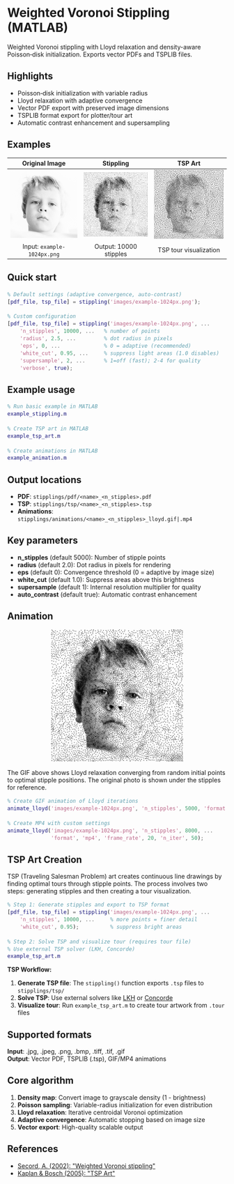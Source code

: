 # Weighted Voronoi Stippling (MATLAB)

Weighted Voronoi stippling with Lloyd relaxation and density-aware Poisson‑disk initialization. Exports vector PDFs and TSPLIB files.

## Highlights
- Poisson‑disk initialization with variable radius
- Lloyd relaxation with adaptive convergence
- Vector PDF export with preserved image dimensions
- TSPLIB format export for plotter/tour art
- Automatic contrast enhancement and supersampling

## Examples

| Original Image | Stippling | TSP Art |
|:---:|:---:|:---:|
| <img src="images/example-1024px.png" width="250"> | <img src="images/example-1024px_10000.png" width="250"> | <img src="images/example-1024px_10000_tour.png" width="250"> |
| Input: `example-1024px.png` | Output: 10000 stipples | TSP tour visualization |

## Quick start
```matlab
% Default settings (adaptive convergence, auto-contrast)
[pdf_file, tsp_file] = stippling('images/example-1024px.png');

% Custom configuration
[pdf_file, tsp_file] = stippling('images/example-1024px.png', ...
    'n_stipples', 10000, ...   % number of points
    'radius', 2.5, ...         % dot radius in pixels  
    'eps', 0, ...              % 0 = adaptive (recommended)
    'white_cut', 0.95, ...     % suppress light areas (1.0 disables)
    'supersample', 2, ...      % 1=off (fast); 2-4 for quality
    'verbose', true);
```

## Example usage
```matlab
% Run basic example in MATLAB
example_stippling.m

% Create TSP art in MATLAB
example_tsp_art.m

% Create animations in MATLAB
example_animation.m
```

## Output locations
- **PDF**: `stipplings/pdf/<name>_<n_stipples>.pdf`
- **TSP**: `stipplings/tsp/<name>_<n_stipples>.tsp`
- **Animations**: `stipplings/animations/<name>_<n_stipples>_lloyd.gif|.mp4`

## Key parameters
- **n_stipples** (default 5000): Number of stipple points
- **radius** (default 2.0): Dot radius in pixels for rendering
- **eps** (default 0): Convergence threshold (0 = adaptive by image size)
- **white_cut** (default 1.0): Suppress areas above this brightness
- **supersample** (default 1): Internal resolution multiplier for quality
- **auto_contrast** (default true): Automatic contrast enhancement

## Animation
![Lloyd Relaxation Animation](stipplings/animations/example-1024px_10000.gif)

The GIF above shows Lloyd relaxation converging from random initial points to optimal stipple positions. The original photo is shown under the stipples for reference.

```matlab
% Create GIF animation of Lloyd iterations
animate_lloyd('images/example-1024px.png', 'n_stipples', 5000, 'format', 'gif');

% Create MP4 with custom settings
animate_lloyd('images/example-1024px.png', 'n_stipples', 8000, ...
              'format', 'mp4', 'frame_rate', 20, 'n_iter', 50);
```

## TSP Art Creation
TSP (Traveling Salesman Problem) art creates continuous line drawings by finding optimal tours through stipple points. The process involves two steps: generating stipples and then creating a tour visualization.

```matlab
% Step 1: Generate stipples and export to TSP format
[pdf_file, tsp_file] = stippling('images/example-1024px.png', ...
    'n_stipples', 10000, ...     % more points = finer detail
    'white_cut', 0.95);          % suppress bright areas

% Step 2: Solve TSP and visualize tour (requires tour file)
% Use external TSP solver (LKH, Concorde)
example_tsp_art.m
```

**TSP Workflow:**
1. **Generate TSP file**: The `stippling()` function exports `.tsp` files to `stipplings/tsp/`
2. **Solve TSP**: Use external solvers like [LKH](http://webhotel4.ruc.dk/~keld/research/LKH/) or [Concorde](http://www.math.uwaterloo.ca/tsp/concorde.html)
3. **Visualize tour**: Run `example_tsp_art.m` to create tour artwork from `.tour` files

## Supported formats
**Input**: .jpg, .jpeg, .png, .bmp, .tiff, .tif, .gif  
**Output**: Vector PDF, TSPLIB (.tsp), GIF/MP4 animations

## Core algorithm
1. **Density map**: Convert image to grayscale density (1 - brightness)
2. **Poisson sampling**: Variable-radius initialization for even distribution  
3. **Lloyd relaxation**: Iterative centroidal Voronoi optimization
4. **Adaptive convergence**: Automatic stopping based on image size
5. **Vector export**: High-quality scalable output

## References
- [Secord, A. (2002): "Weighted Voronoi stippling"](https://www.cs.ubc.ca/labs/imager/tr/2002/secord2002b/secord.2002b.pdf)
- [Kaplan & Bosch (2005): "TSP Art"](https://archive.bridgesmathart.org/2005/bridges2005-301.pdf)
